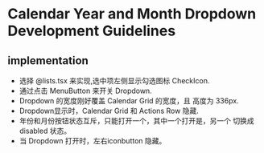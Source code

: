 # Calendar Year and Month Dropdown Development Guidelines

## implementation

- 选择 @lists.tsx 来实现,选中项左侧显示勾选图标 CheckIcon.
- 通过点击 MenuButton 来开关 Dropdown.
- Dropdown 的宽度刚好覆盖 Calendar Grid 的宽度，且 高度为 336px.
- Dropdown显示时，Calendar Grid 和 Actions Row 隐藏.
- 年份和月份按钮状态互斥，只能打开一个，其中一个打开是，另一个 切换成 disabled 状态。
- 当 Dropdown 打开时，左右iconbutton 隐藏。